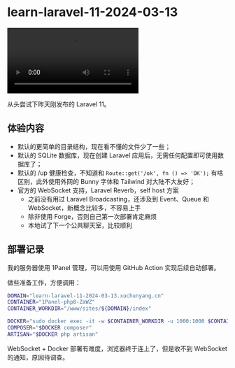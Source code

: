 # learn-laravel-11-2024-03-13

<video src="demo.mp4" controls></video>

从头尝试下昨天刚发布的 Laravel 11。

## 体验内容

- 默认的更简单的目录结构，现在看不懂的文件少了一些；
- 默认的 SQLite 数据库，现在创建 Laravel 应用后，无需任何配置即可使用数据库了；
- 默认的 /up 健康检查，不知道和 `Route::get('/ok', fn () => 'OK');` 有啥区别，此外使用外网的 Bunny 字体和 Tailwind 对大陆不大友好；
- 官方的 WebSocket 支持，Laravel Reverb，self host 方案
  - 之前没有用过 Laravel Broadcasting，还涉及到 Event、Queue 和 WebSocket，新概念比较多，不容易上手
  - 除非使用 Forge，否则自己第一次部署肯定麻烦
  - 本地试了下一个公共聊天室，比较顺利
    
## 部署记录

我的服务器使用 1Panel 管理，可以用使用 GitHub Action 实现后续自动部署。

做些准备工作，方便调用：

```bash
DOMAIN="learn-laravel-11-2024-03-13.xuchunyang.cn"
CONTAINER="1Panel-php8-ZaWZ"
CONTAINER_WORKDIR="/www/sites/${DOMAIN}/index"

DOCKER="sudo docker exec -it -w $CONTAINER_WORKDIR -u 1000:1000 $CONTAINER"
COMPOSER="$DOCKER composer"
ARTISAN="$DOCKER php artisan"
```

WebSocket + Docker 部署有难度，浏览器终于连上了，但是收不到 WebSocket 的通知，原因待调查。
